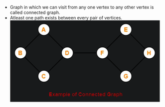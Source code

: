 - Graph in which we can visit from any one vertex to any other vertex is called connected graph.
- Atleast one path exists between every pair of vertices.
![](../Images/Pasted%20image%2020230514110504.png)